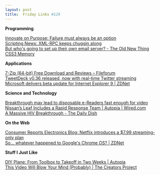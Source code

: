 ```yaml
---
layout: post
title:  Friday Links #129
---
```

**Programming**

[Innovate on Purpose: Failure must always be an option](http://innovateonpurpose.blogspot.com/2010/11/failure-must-always-be-option.html)   
[Scripting News: XML-RPC keeps chuggin along ](http://scripting.com/stories/2010/11/18/xmlrpcKeepsOnChugginAlong.html)   
[But who's going to set up their own email server? - The Old New Thing](http://blogs.msdn.com/b/oldnewthing/archive/2010/11/23/10095215.aspx)   
[CSS3 Memory](http://media.miekd.com/css3memory/)

**Applications**

[7-Zip (64-bit) Free Download and Reviews – Fileforum](http://fileforum.betanews.com/detail/7Zip-64bit/951078804/2?utm_source=feedburner&utm_medium=feed&utm_campaign=Feed%3A+fileforum%2Ffull+%28Fileforum+-+full+feed%29)   
[TweetDeck v0.36 released, now with real-time Twitter streaming](http://downloadsquad.switched.com/2010/11/03/tweetdeck-v0-36-released-now-with-real-time-twitter-streaming/)   
[Microsoft delivers beta update for Internet Explorer 9 | ZDNet ](http://www.zdnet.com/blog/microsoft/microsoft-delivers-beta-update-for-internet-explorer-9/8070)

**Science and Technology**

[Breakthrough may lead to disposable e-Readers fast enough for video](http://www.sciencedaily.com/releases/2010/11/101122102804.htm?utm_source=feedburner&utm_medium=feed&utm_campaign=Feed%3A+sciencedaily+%28ScienceDaily%3A+Latest+Science+News%29)   
[Nissan’s Leaf Includes a Rapid Response Team | Autopia | Wired.com](http://www.wired.com/autopia/2010/11/nissans-leaf-includes-a-rapid-response-team/)   
[A Massive HIV Breakthrough - The Daily Dish](http://andrewsullivan.theatlantic.com/the_daily_dish/2010/11/a-massive-hiv-breakthrough.html)

**On the Web**

[Consumer Reports Electronics Blog: Netflix introduces a $7.99 streaming-only plan](http://blogs.consumerreports.org/electronics/2010/11/netflix-new-online-streaming-video-only-subscription-plan-dvd-rental-price-hike.html?EXTKEY=I72RSE0)   
[So... whatever happened to Google's Chrome OS? | ZDNet ](http://www.zdnet.com/blog/microsoft/so-whatever-happened-to-googles-chrome-os/8046)

**Stuff I Just Like**

[DIY Plane: From Toolbox to Takeoff in Two Weeks | Autopia](http://www.wired.com/autopia/2010/11/diy-airplane-gets-you-flying-in-14-days/)   
[This Video Will Blow Your Mind (Probably) | The Creators Project](http://www.thecreatorsproject.com/blog/this-video-will-blow-your-mind-probably)
